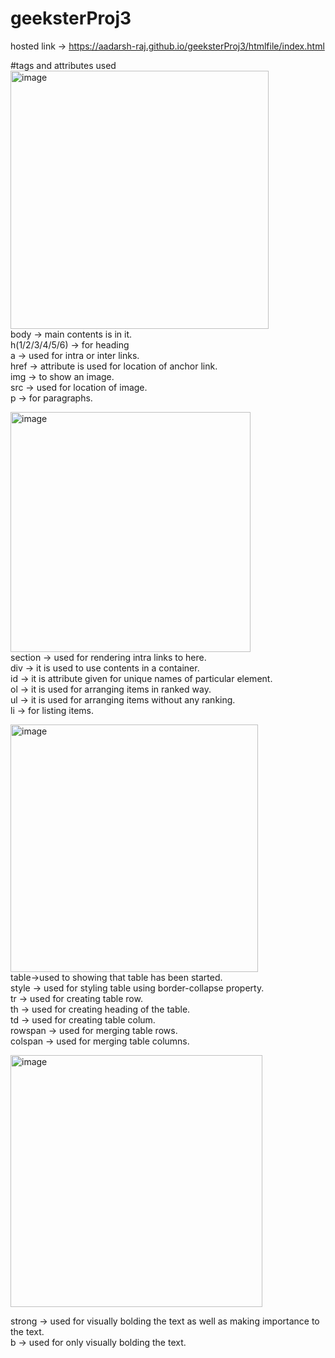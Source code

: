 # geeksterProj3
hosted link -> https://aadarsh-raj.github.io/geeksterProj3/htmlfile/index.html

#tags and attributes used
<img width="413" alt="image" src="https://github.com/Aadarsh-Raj/geeksterProj3/assets/74525154/9eb68d09-b5f6-41c7-84f8-cc9c9be01136"><br>
body -> main contents is in it.<br>
h(1/2/3/4/5/6) -> for heading <br>
a -> used for intra or inter links.<br>
href -> attribute is used for location of anchor link.<br>
img -> to show an image.<br>
src -> used for location of image.<br>
p -> for paragraphs.<br>


<img width="384" alt="image" src="https://github.com/Aadarsh-Raj/geeksterProj3/assets/74525154/25cecae0-c252-4413-a6c2-2fe762f3219b"><br>
section -> used for rendering intra links to here.<br>
div -> it is used to use contents in a container.<br>
id -> it is attribute given for unique names of particular element.<br>
ol -> it is used for arranging items in ranked way.<br>
ul -> it is used for arranging items without any ranking.<br>
li -> for listing items.<br>

<img width="396" alt="image" src="https://github.com/Aadarsh-Raj/geeksterProj3/assets/74525154/ade23132-ac67-47de-a711-62bf53b82bf4"><br>
table->used to showing that table has been started.<br>
style -> used for styling table using border-collapse property.<br>
tr -> used for creating table row.<br>
th -> used for creating heading of the table.<br>
td -> used for creating table colum.<br>
rowspan -> used for merging table rows.<br>
colspan -> used for merging table columns.<br>


<img width="403" alt="image" src="https://github.com/Aadarsh-Raj/geeksterProj3/assets/74525154/60535b70-aa7e-465c-9b00-cd3131d86d0a"><br>

strong -> used for visually bolding the text as well as making importance to the text.<br>
b -> used for only visually bolding the text.<br>
